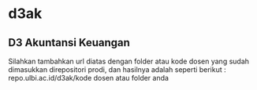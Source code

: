 # d3ak

## D3 Akuntansi Keuangan

Silahkan tambahkan url diatas dengan folder atau kode dosen yang sudah dimasukkan direpositori prodi, dan hasilnya adalah seperti berikut : repo.ulbi.ac.id/d3ak/kode dosen atau folder anda
